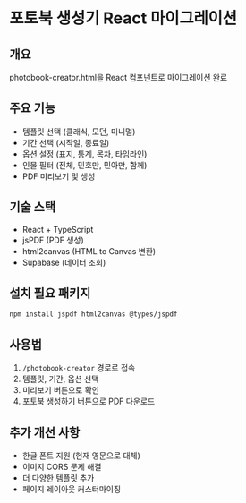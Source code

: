 # 포토북 생성기 React 마이그레이션

## 개요
photobook-creator.html을 React 컴포넌트로 마이그레이션 완료

## 주요 기능
- 템플릿 선택 (클래식, 모던, 미니멀)
- 기간 선택 (시작일, 종료일)
- 옵션 설정 (표지, 통계, 목차, 타임라인)
- 인물 필터 (전체, 민호만, 민아만, 함께)
- PDF 미리보기 및 생성

## 기술 스택
- React + TypeScript
- jsPDF (PDF 생성)
- html2canvas (HTML to Canvas 변환)
- Supabase (데이터 조회)

## 설치 필요 패키지
```bash
npm install jspdf html2canvas @types/jspdf
```

## 사용법
1. `/photobook-creator` 경로로 접속
2. 템플릿, 기간, 옵션 선택
3. 미리보기 버튼으로 확인
4. 포토북 생성하기 버튼으로 PDF 다운로드

## 추가 개선 사항
- 한글 폰트 지원 (현재 영문으로 대체)
- 이미지 CORS 문제 해결
- 더 다양한 템플릿 추가
- 페이지 레이아웃 커스터마이징
